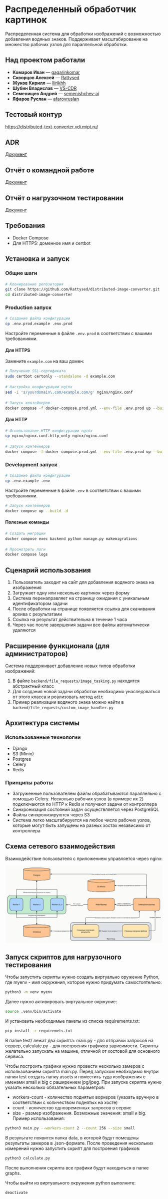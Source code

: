 # Распределенный обработчик картинок

Распределенная система для обработки изображений с возможностью добавления водяных знаков. Поддерживает масштабирование на множество рабочих узлов для параллельной обработки.

## Над проектом работали
- **Комаров Иван** — [gagarinkomar](https://github.com/gagarinkomar)
- **Скворцов Алексей** — [Rattysed](https://github.com/Rattysed)
- **Жуков Кирилл** — [llirikhh](https://github.com/llirikhh)
- **Шубин Владислав** — [VS-CDR](https://github.com/VS-CDR)
- **Семенищев Андрей** — [semenishchev-ai](https://github.com/semenishchev-ai)
- **Яфаров Руслан** — [afarovruslan](https://github.com/afarovruslan)

## Тестовый контур
https://distributed-text-converter.vdi.mipt.ru/

## ADR
[Документ](https://docs.google.com/document/d/1S2HRJaGzGcp1csoZyLI9-tDbUsQI3h1C8OkfD9z-JoE/edit?usp=sharing)


## Отчёт о командной работе
[Документ](https://docs.google.com/document/d/1LjkAlB_TSUpNNyPun0Zn4SRAbDF94bXBH8_BmqF-rDk/edit?usp=sharing)


## Отчёт о нагрузочном тестировании
[Документ](https://docs.google.com/document/d/1LxtrG7AXtUTYVWms2OB0Dfjs_xuN3ZT_ZCxgWMfm6JQ/edit?usp=sharing)


## Требования
- Docker Compose
- Для HTTPS: доменное имя и certbot

## Установка и запуск

### Общие шаги
```bash
# Клонирование репозитория
git clone https://github.com/Rattysed/distributed-image-converter.git
cd distributed-image-converter
```

### Production запуск

```bash
# Создание файла конфигурации
cp .env.prod.example .env.prod
```

Настройте переменные в файле `.env.prod` в соответствии с вашими требованиями.

#### Для HTTPS

Замените `example.com` на ваш домен:

```bash
# Получение SSL-сертификата
sudo certbot certonly --standalone -d example.com

# Настройка конфигурации nginx
sed -i 's/yourdomain\.com/example.com/g' nginx/nginx.conf

# Запуск контейнеров
docker compose -f docker-compose.prod.yml --env-file .env.prod up --build -d
```

#### Для HTTP

```bash
# Использование HTTP-конфигурации nginx
cp nginx/nginx.conf.http_only nginx/nginx.conf

# Запуск контейнеров
docker compose -f docker-compose.prod.yml --env-file .env.prod up --build -d
```

### Development запуск

```bash
# Создание файла конфигурации
cp .env.example .env
```

Настройте переменные в файле `.env` в соответствии с вашими требованиями.

```bash
# Запуск контейнеров
docker compose up --build -d
```

#### Полезные команды

```bash
# Создать миграции
docker compose exec backend python manage.py makemigrations

# Просмотреть логи
docker compose logs
```

## Сценарий использования
1. Пользователь заходит на сайт для добавления водяного знака на изображения
2. Загружает одну или несколько картинок через форму
3. Система перенаправляет на страницу ожидания с уникальным идентификатором задачи
4. После обработки на странице появляется ссылка для скачивания архива с результатами
5. Ссылка на результат действительна в течение 1 часа
6. Через час после завершения задачи все файлы автоматически удаляются

## Расширение функционала (для администраторов)
Система поддерживает добавление новых типов обработки изображений:

1. В файле `backend/file_requests/image_tasking.py` находится абстрактный класс
2. Для создания новой задачи обработки необходимо унаследоваться от этого класса и реализовать метод `edit`
3. Пример реализации водяного знака можно найти в `backend/file_requests/custom_image_handler.py`

## Архитектура системы

### Использованные технологии
- Django
- S3 (Minio)
- Postgres
- Celery
- Redis

### Принципы работы
- Загруженные пользователем файлы обрабатываются параллельно с помощью Celery. Несколько рабочих узлов (в примере их 2) подключаются по HTTP к Redis и получают задачи от контроллера
- Синхронизация состояний задач осуществляется через PostgreSQL
- Файлы синхронизируются через S3
- Система легко масштабируется на любое число рабочих узлов, которые могут быть запущены на разных хостах независимо от контроллера

## Схема сетевого взаимодействия
Взаимодействие пользователя с приложением управляется через nginx:

![Схема](images/schema_selection.png)

## Запуск скриптов для нагрузочного тестирования

Чтобы запустить скрипты нужно создать виртуально оружение Python, где myenv - имя окружения, которое нужно придумать самостоятельно:

```bash
python3 -m venv myenv
```

Далее нужно активировать виртуальное окржуние:

```bash
source .venv/bin/activate
```

И установить необходимые пакеты из списка requirements.txt:

```bash
pip install -r requiremets.txt
```

В папке test/ лежат два скрипта: main.py - для отправки запросов на сервер, calculate.py - для построения графиков зависимости. Скрипты желательно запускать на машине, отличной от хостовой для основного сервиса.

Чтобы построить графики нужно провести несколько замеров с использованием скрипта main.py. Перед запуском необходимо внутри папки test создать папку assets и поместить туда изображения с именами small и big с раширением jpg/jpeg. При запуске скрипта нужно указать несколько обязательных параметров:
- workers-count - количество поднятых воркеров (указать вручную в соответствии с количеством поднятых на хосте)
- count - количество одновременных запросов в сервис
- size - размер изображения. Возможные значения: small и big.
Пример использования:

```bash
python3 main.py --workers-count 2 --count 256 --size small
```

В результате появится папка data, в которой будут помещены результаты замеров в .json-формате. После проведения нескольких измерений нужно запустить скрипт для построения графиков:

```bash
python3 calculate.py
```

После выполнения скрипта все графики будут находиться в папке graphs.


Чтобы выйти из виртуального окружения python выполните:

```bash
deactivate
```